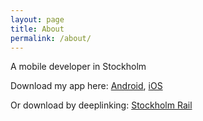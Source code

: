 ```yaml
---
layout: page
title: About
permalink: /about/
---
```


A mobile developer in Stockholm

Download my app here: 
[Android](https://play.google.com/store/apps/details?id=com.tanggod.sthlmsubway), [iOS](https://itunes.apple.com/se/app/stockholm-rail/id1084180460?l=en&mt=8)


Or download by deeplinking: [Stockholm Rail](https://sthlmrail.app.link/SvOOJnBT8A)

